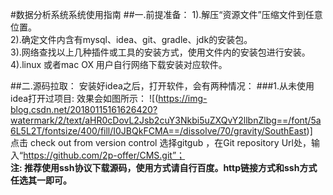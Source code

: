 #数据分析系统系统使用指南
##一.前提准备：
1).解压“资源文件”压缩文件到任意位置。  \
2).确定文件内含有mysql、idea、git、gradle、jdk的安装包。 \
3).网络查找以上几种插件或工具的安装方式，使用文件内的安装包进行安装。 \
4).linux 或者mac OX 用户自行网络下载安装对应软件。 

##二.源码拉取：
安装好idea之后，打开软件，会有两种情况：
###1.从未使用idea打开过项目:
效果会如图所示：
![(https://img-blog.csdn.net/20180115161626420?watermark/2/text/aHR0cDovL2Jsb2cuY3Nkbi5uZXQvY2llbnZlbg==/font/5a6L5L2T/fontsize/400/fill/I0JBQkFCMA==/dissolve/70/gravity/SouthEast)]  \
点击 check out from version control 选择gitgub  ，在Git repository Url处，输入“https://github.com/2p-offer/CMS.git”；  \
**注: 推荐使用ssh协议下载源码，使用方式请自行百度。http链接方式和ssh方式任选其一即可。**

